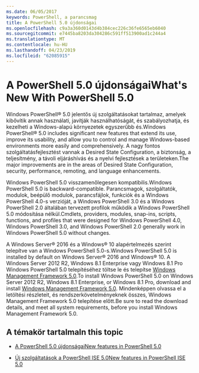 ```yaml
---
ms.date: 06/05/2017
keywords: PowerShell, a parancsmag
title: A PowerShell 5.0 újdonságai
ms.openlocfilehash: c9a3a360d0143d4b384cec226c36fe6565eb6040
ms.sourcegitcommit: e7445ba8203da304286c591ff513900ad1c244a4
ms.translationtype: MT
ms.contentlocale: hu-HU
ms.lasthandoff: 04/23/2019
ms.locfileid: "62085915"
---
```

# <a name="whats-new-with-powershell-50"></a><span data-ttu-id="12c59-103">A PowerShell 5.0 újdonságai</span><span class="sxs-lookup"><span data-stu-id="12c59-103">What's New With PowerShell 5.0</span></span>
<span data-ttu-id="12c59-104">Windows PowerShell® 5.0 jelentős új szolgáltatásokat tartalmaz, amelyek kibővítik annak használati, javítják használhatóságát, és szabályozhatja, és kezelheti a Windows-alapú környezetek egyszerűbb és.</span><span class="sxs-lookup"><span data-stu-id="12c59-104">Windows PowerShell® 5.0 includes significant new features that extend its use, improve its usability, and allow you to control and manage Windows-based environments more easily and comprehensively.</span></span>  <span data-ttu-id="12c59-105">A nagy fontos szolgáltatásfejlesztést vannak a Desired State Configuration, a biztonság, a teljesítmény, a távoli eljáráshívás és a nyelvi fejlesztések a területeken.</span><span class="sxs-lookup"><span data-stu-id="12c59-105">The major improvements are in the areas of Desired State Configuration, security, performance, remoting, and language enhancements.</span></span>

<span data-ttu-id="12c59-106">Windows PowerShell 5.0 visszamenőlegesen kompatibilis.</span><span class="sxs-lookup"><span data-stu-id="12c59-106">Windows PowerShell 5.0 is backward-compatible.</span></span> <span data-ttu-id="12c59-107">Parancsmagok, szolgáltatók, modulok, beépülő modulok, parancsfájlok, funkciók és a Windows PowerShell 4.0-s verzióját, a Windows PowerShell 3.0 és a Windows PowerShell 2.0 általában tervezett profilok működik a Windows PowerShell 5.0 módosítása nélkül.</span><span class="sxs-lookup"><span data-stu-id="12c59-107">Cmdlets, providers, modules, snap-ins, scripts, functions, and profiles that were designed for Windows PowerShell 4.0, Windows PowerShell 3.0, and Windows PowerShell 2.0 generally work in Windows PowerShell 5.0 without changes.</span></span>

<span data-ttu-id="12c59-108">A Windows Server® 2016 és a Windows® 10 alapértelmezés szerint telepítve van a Windows PowerShell 5.0-s.</span><span class="sxs-lookup"><span data-stu-id="12c59-108">Windows PowerShell 5.0 is installed by default on Windows Server® 2016 and Windows® 10.</span></span> <span data-ttu-id="12c59-109">A Windows Server 2012 R2, Windows 8.1 Enterprise vagy Windows 8.1 Pro Windows PowerShell 5.0 telepítéséhez töltse le és telepítse [Windows Management Framework 5.0](https://go.microsoft.com/fwlink/?linkid=830436).</span><span class="sxs-lookup"><span data-stu-id="12c59-109">To install Windows PowerShell 5.0 on Windows Server 2012 R2, Windows 8.1 Enterprise, or Windows 8.1 Pro, download and install [Windows Management Framework 5.0](https://go.microsoft.com/fwlink/?linkid=830436).</span></span> <span data-ttu-id="12c59-110">Mindenképpen olvassa el a letöltési részleteit, és rendszerkövetelményeknek összes, Windows Management Framework 5.0 telepítése előtt.</span><span class="sxs-lookup"><span data-stu-id="12c59-110">Be sure to read the download details, and meet all system requirements, before you install Windows Management Framework 5.0.</span></span>

## <a name="in-this-topic"></a><span data-ttu-id="12c59-111">A témakör tartalma</span><span class="sxs-lookup"><span data-stu-id="12c59-111">In this topic</span></span>

- [<span data-ttu-id="12c59-112">A PowerShell 5.0 újdonságai</span><span class="sxs-lookup"><span data-stu-id="12c59-112">New features in  PowerShell 5.0</span></span>](What-s-New-in-Windows-PowerShell-50.md)

- [<span data-ttu-id="12c59-113">Új szolgáltatások a PowerShell ISE 5.0</span><span class="sxs-lookup"><span data-stu-id="12c59-113">New features in PowerShell ISE 5.0</span></span>](What-s-New-in-the-PowerShell-50-ISE.md)

<!--
- New features in Windows PowerShell 4.0

- New features in Windows PowerShell 3.0
-->
